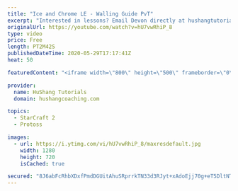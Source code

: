 ```yaml
---
title: "Ice and Chrome LE - Walling Guide PvT"
excerpt: "Interested in lessons? Email Devon directly at hushangtutorials@outlook.com ------------------------------------------------------------------------------------------------------- Want to support HuShang Tutorials directly? Patreon is a website where you can contribute a monthly donation that will help"
originalUrl: https://youtube.com/watch?v=hU7vwRhiP_8
type: video
price: Free
length: PT2M42S
publishedDateTime: 2020-05-29T17:17:41Z
heat: 50

featuredContent: "<iframe width=\"800\" height=\"500\" frameborder=\"0\" src=\"https://www.youtube.com/embed/hU7vwRhiP_8\" allow=\"accelerometer; autoplay; encrypted-media; gyroscope; picture-in-picture\" allowfullscreen></iframe>"

provider:
  name: HuShang Tutorials
  domain: hushangcoaching.com

topics:
  - StarCraft 2
  - Protoss

images:
  - url: https://i.ytimg.com/vi/hU7vwRhiP_8/maxresdefault.jpg
    width: 1280
    height: 720
    isCached: true

secured: "8J6abFcRhbXDxfPmdDGUitAhuSRprrkTN33d3RJyt+xAdoEjj70g+eT5DltNTB5ZHR9DrFIMDgH1UwZkGke8JJRaP0M0GelzOio/dN1sAjAxrZDCFRZ7ps8gZ1XtusF7OE/i5t5Jr++Aw0/Ec49fDVfOFb5avcYN/XjmmuudAqgmzKcn7vTFpX5sN6P+9ogTmD+q83gY72ECGpKPaXjacJrsNfthHFT1Rq/2URGa4aYoERHKgDxnx39RDFqaDeI0ciTlXU+S72nL0bZZb+m9wxk63sUTd39JvPYJBnpQQ8/UP6DCFXLyDQQKdv8ZWzn4j+vQesMMBrFRLU7oneTUhlUsH2clubMxWGnlK3JET1Rnq36HekrqT2vzVrtzoub+bt2jFwKZZMtIdq4HK1XGKhAGIXXPlXYeyMpdKAzDUVw=;vDpwFKMck763Lo4gWzmYdg=="
---
```


